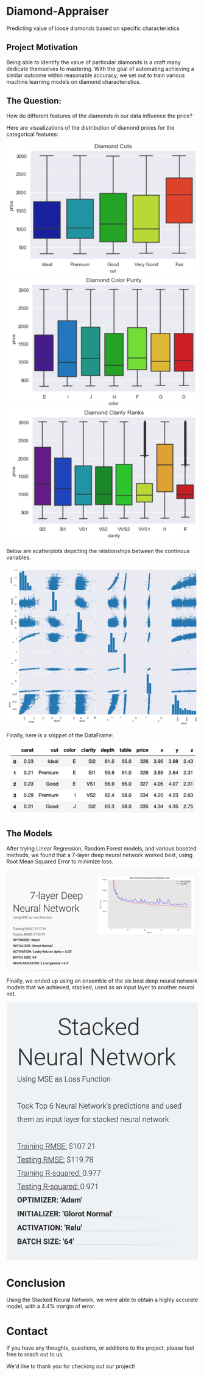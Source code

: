 # Diamond-Appraiser

Predicting value of loose diamonds based on specific characteristics


## Project Motivation

Being able to identify the value of particular diamonds is a craft many dedicate themselves to mastering. With the goal of automating achieving a similar outcome within reasonable accuracy, we set out to train various machine learning models on diamond characteristics.


## The Question: 

How do different features of the diamonds in our data influence the price?

Here are visualizations of the distribution of diamond prices for the categorical features:

![Diamond Cuts](img/cuts.png)
![Diamond Color](img/color.png)
![Diamond Clarity](img/clarity.png)

Below are scatterplots depicting the relationships between the continous variables.

![Scatterplots](img/scatter.png)

Finally, here is a snippet of the DataFrame:

![DataFrame](img/dataframe.png)

## The Models

After trying Linear Regression, Random Forest models, and various boosted methods, we found that a 7-layer deep neural network worked best, using Root Mean Squared Error to minimize loss. 

![7-Layer Deep Neural Network](img/7layernn.png)

Finally, we ended up using an ensemble of the six best deep neural network models that we achieved, stacked, used as an input layer to another neural net.

![Stacked Deep Neural Network](img/stackednn.png)


# Conclusion

Using the Stacked Neural Network, we were able to obtain a highly accurate model, with a 4.4% margin of error.


# Contact

If you have any thoughts, questions, or additions to the project, please feel free to reach out to us. 

We'd like to thank you for checking out our project!

